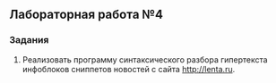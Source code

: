 ## Лабораторная работа №4
### Задания
1. Реализовать программу синтаксического разбора гипертекста инфоблоков сниппетов новостей с сайта http://lenta.ru. 
